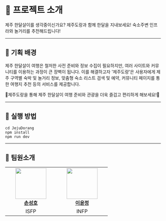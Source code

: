 # 💬 프로젝트 소개

제주 한달살이를 생각중이신가요?
제주도랑과 함께 한달을 지내보세요!
숙소주변 인프라와 놀거리를 추천해드립니다!

<hr/>

## 🎯 기획 배경

제주 한달살이 여행은 철저한 사전 준비와 정보 수집이 필요하지만, 여러 사이트와 커뮤니티를 이용하는 과정이 큰 장벽이 됩니다. 이를 해결하고자 '제주도랑'은 사용자에게 제주 구역별 숙박 및 놀거리 정보, 맞춤형 숙소 리스트 검색 및 예약, 커뮤니티 페이지를 통한 여행지 추천 등의 서비스를 제공합니다. 

🍊제주도랑을 통해 제주 한달살이 여행 준비와 관광을 더욱 즐겁고 편리하게 해보세요!🍊

<hr/>

## 🚀 실행 방법

```
cd JejuDorang
npm install
npm run dev
```

<hr/>

## 🙇 팀원소개

<table>
    <tr align="center">
        <td style="min-width: 150px;">
            <a href="https://github.com/Hosung99">
              <img src="https://github.com/Hosung99.png" width="100">
              <br />
              <b>손성호</b>
            </a>
        </td>
        <td style="min-width: 150px;">
            <a href="https://github.com/lee-youn">
              <img src="https://github.com/lee-youn.png" width="100">
              <br />
              <b>이윤정</b>
            </a>
        </td>
    </tr>
      <tr align="center">
        <td>
            ISFP
        </td>
        <td>
            INFP
        </td>
    </tr>
</table>